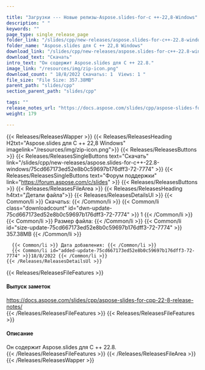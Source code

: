 ```yaml
---

title: "Загрузки --- Новые релизы-Aspose.slides-for-c ++-22,8-Windows"
description: " "
keywords: ""
page_type: single_release_page
folder_link: "/slides/cpp/new-releases/aspose.slides-for-c++-22.8-windows/"
folder_name: "Aspose.slides для C ++ 22,8 Windows"
download_link: "/slides/cpp/new-releases/aspose.slides-for-c++-22.8-windows/75cd667173ed52e8b0c59697b176dff3-72-7774"
download_text: "Скачать"
intro_text: "Он содержит Aspose.slides для C ++ 22.8."
image_link: "/resources/img/zip-icon.png"
download_count: " 18/8/2022 Скачатьs: 1  Views: 1 "
file_size: "File Size: 357.38MB"
parent_path: "slides/cpp"
section_parent_path: "slides/cpp"

tags: ""
release_notes_url: "https://docs.aspose.com/slides/cpp/aspose-slides-for-cpp-22-8-release-notes/"
weight: 179

---
```


{{< Releases/ReleasesWapper >}}
  {{< Releases/ReleasesHeading H2txt="Aspose.slides для C ++ 22,8 Windows" imagelink="/resources/img/zip-icon.png">}}
  {{< Releases/ReleasesButtons >}}
    {{< Releases/ReleasesSingleButtons text="Скачать" link="/slides/cpp/new-releases/aspose.slides-for-c++-22.8-windows/75cd667173ed52e8b0c59697b176dff3-72-7774" >}}
    {{< Releases/ReleasesSingleButtons text="Форум поддержки" link="https://forum.aspose.com/c/slides" >}}
  {{< Releases/ReleasesButtons >}}
  {{< Releases/ReleasesFileArea >}}
    {{< Releases/ReleasesHeading h4txt="Детали файла">}}
    {{< Releases/ReleasesDetailsUl >}}
      {{< Common/li >}} Скачатьs: {{< /Common/li >}}
      {{< Common/li class="downloadcount" id="dwn-update-75cd667173ed52e8b0c59697b176dff3-72-7774" >}} 1 {{< /Common/li >}}
      {{< Common/li >}} Размер файла: {{< /Common/li >}}
      {{< Common/li id="size-update-75cd667173ed52e8b0c59697b176dff3-72-7774" >}} 357.38MB {{< /Common/li >}}

      {{< Common/li >}} Дата добавления: {{< /Common/li >}}
      {{< Common/li id="added-update-75cd667173ed52e8b0c59697b176dff3-72-7774" >}}18/8/2022 {{< /Common/li >}}
    {{< /Releases/ReleasesDetailsUl >}}

  {{< Releases/ReleasesFileFeatures >}}
      <h4>Выпуск заметок</h4><div><a href='https://docs.aspose.com/slides/cpp/aspose-slides-for-cpp-22-8-release-notes/'>https://docs.aspose.com/slides/cpp/aspose-slides-for-cpp-22-8-release-notes/</a></div>
  {{< /Releases/ReleasesFileFeatures >}}
  {{< Releases/ReleasesFileFeatures >}}
      <h4>Описание</h4><div class="HTMLDescription">Он содержит Aspose.slides для C ++ 22.8.</div>
  {{< /Releases/ReleasesFileFeatures >}}
 {{< /Releases/ReleasesFileArea >}}
{{< /Releases/ReleasesWapper >}}



